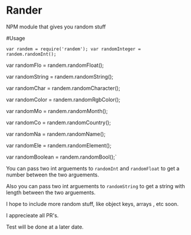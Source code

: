 # Rander
NPM module that gives you random stuff

#Usage

`var randem = require('randem');
var randomInteger = randem.randomInt();`

var randomFlo = randem.randomFloat();

var randomString = randem.randomString();

var randomChar = randem.randomCharacter();

var randomColor = randem.randomRgbColor();

var randomMo = randem.randomMonth();

var randomCo = randem.randomCountry();

var randomNa = randem.randomName();

var randomEle = randem.randomElement();

var randomBoolean = randem.randomBool();`

You can pass two int arguements to `randomInt` and `randomFloat` to get
a number between the two arguements.

Also you can pass two int arguements to `randomString` to get a string with length
between the two arguements.

I hope to include more random stuff, like object keys, arrays , etc soon.

I apprecieate all PR's.

Test will be done at a later date.